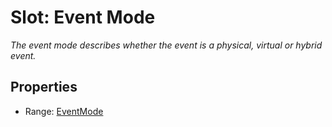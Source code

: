 # Slot: Event Mode
_The event mode describes whether the event is a physical, virtual or hybrid event._



<!-- no inheritance hierarchy -->


## Properties

 * Range: [EventMode](EventMode.md)







